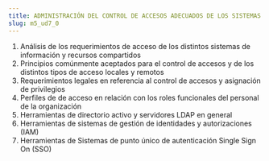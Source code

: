```yaml
---
title: ADMINISTRACIÓN DEL CONTROL DE ACCESOS ADECUADOS DE LOS SISTEMAS DE INFORMACIÓN
slug: m5_ud7_0
---
```


1. Análisis de los requerimientos de acceso de los distintos sistemas de información y recursos compartidos
2. Principios comúnmente aceptados para el control de accesos y de los distintos tipos de acceso locales y remotos
3. Requerimientos legales en referencia al control de accesos y asignación de privilegios
4. Perfiles de de acceso en relación con los roles funcionales del personal de la organización
5. Herramientas de directorio activo y servidores LDAP en general
6. Herramientas de sistemas de gestión de identidades y autorizaciones (IAM)
7. Herramientas de Sistemas de punto único de autenticación Single Sign On (SSO)